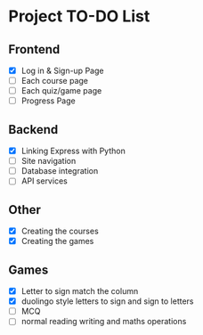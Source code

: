 # Project TO-DO List

## Frontend
- [x] Log in & Sign-up Page  
- [ ] Each course page  
- [ ] Each quiz/game page  
- [ ] Progress Page  

## Backend
- [x] Linking Express with Python  
- [ ] Site navigation  
- [ ] Database integration  
- [ ] API services  

## Other
- [x] Creating the courses  
- [x] Creating the games  

## Games
- [x] Letter to sign match the column
- [x] duolingo style letters to sign and sign to letters
- [ ] MCQ
- [ ] normal reading writing and maths operations
